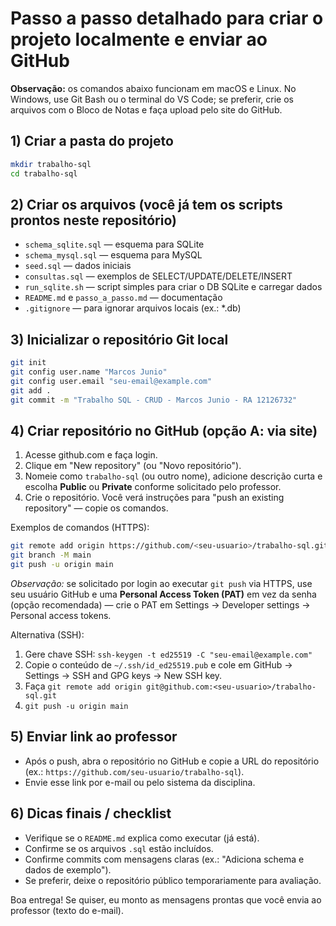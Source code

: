 # Passo a passo detalhado para criar o projeto localmente e enviar ao GitHub

**Observação:** os comandos abaixo funcionam em macOS e Linux. No Windows, use Git Bash ou o terminal do VS Code; se preferir, crie os arquivos com o Bloco de Notas e faça upload pelo site do GitHub.

## 1) Criar a pasta do projeto
```bash
mkdir trabalho-sql
cd trabalho-sql
```

## 2) Criar os arquivos (você já tem os scripts prontos neste repositório)
- `schema_sqlite.sql` — esquema para SQLite
- `schema_mysql.sql` — esquema para MySQL
- `seed.sql` — dados iniciais
- `consultas.sql` — exemplos de SELECT/UPDATE/DELETE/INSERT
- `run_sqlite.sh` — script simples para criar o DB SQLite e carregar dados
- `README.md` e `passo_a_passo.md` — documentação
- `.gitignore` — para ignorar arquivos locais (ex.: *.db)

## 3) Inicializar o repositório Git local
```bash
git init
git config user.name "Marcos Junio"
git config user.email "seu-email@example.com"
git add .
git commit -m "Trabalho SQL - CRUD - Marcos Junio - RA 12126732"
```

## 4) Criar repositório no GitHub (opção A: via site)
1. Acesse github.com e faça login.
2. Clique em "New repository" (ou "Novo repositório").
3. Nomeie como `trabalho-sql` (ou outro nome), adicione descrição curta e escolha **Public** ou **Private** conforme solicitado pelo professor.
4. Crie o repositório. Você verá instruções para "push an existing repository" — copie os comandos.

Exemplos de comandos (HTTPS):
```bash
git remote add origin https://github.com/<seu-usuario>/trabalho-sql.git
git branch -M main
git push -u origin main
```
_Observação:_ se solicitado por login ao executar `git push` via HTTPS, use seu usuário GitHub e uma **Personal Access Token (PAT)** em vez da senha (opção recomendada) — crie o PAT em Settings → Developer settings → Personal access tokens.

Alternativa (SSH):
1. Gere chave SSH: `ssh-keygen -t ed25519 -C "seu-email@example.com"`
2. Copie o conteúdo de `~/.ssh/id_ed25519.pub` e cole em GitHub → Settings → SSH and GPG keys → New SSH key.
3. Faça `git remote add origin git@github.com:<seu-usuario>/trabalho-sql.git`
4. `git push -u origin main`

## 5) Enviar link ao professor
- Após o push, abra o repositório no GitHub e copie a URL do repositório (ex.: `https://github.com/seu-usuario/trabalho-sql`).
- Envie esse link por e-mail ou pelo sistema da disciplina.

## 6) Dicas finais / checklist
- Verifique se o `README.md` explica como executar (já está).
- Confirme se os arquivos `.sql` estão incluídos.
- Confirme commits com mensagens claras (ex.: "Adiciona schema e dados de exemplo").
- Se preferir, deixe o repositório público temporariamente para avaliação.

Boa entrega! Se quiser, eu monto as mensagens prontas que você envia ao professor (texto do e-mail).
